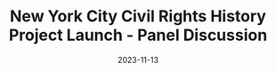 ---
layout: news-and-events
draft: false
date: 2023-11-13
title: New York City Civil Rights History Project Launch - Panel Discussion
featured: launch-event-panel.jpg
featuredAlt: 
link: https://www.youtube.com/watch?v=7pCnKdW5eXk
---
